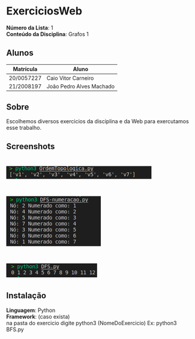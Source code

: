# ExerciciosWeb

**Número da Lista**: 1<br>
**Conteúdo da Disciplina**: Grafos 1<br>

## Alunos
|Matrícula | Aluno |
| -- | -- |
| 20/0057227  |  Caio Vitor Carneiro |
| 21/2008197  |  João Pedro Alves Machado |

## Sobre 
Escolhemos diversos exercicios da disciplina e da Web para exercutamos esse trabalho.

## Screenshots
# ![App Screenshot](./assets/grafo1.png)
# ![App Screenshot](./assets/grafo2.png)
# ![App Screenshot](./assets/grafo3.png)
## Instalação 
**Linguagem**: Python<br>
**Framework**: (caso exista)<br>
na pasta do exercicio digite python3 (NomeDoExercicio)
Ex: python3 BFS.py